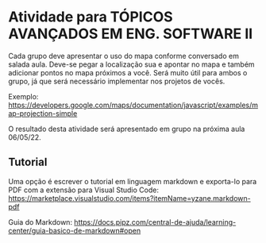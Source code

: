 # Atividade para TÓPICOS AVANÇADOS EM ENG. SOFTWARE II

Cada grupo deve apresentar o uso do mapa conforme conversado em salada aula. Deve-se pegar a localização sua e apontar no mapa e também adicionar pontos no mapa próximos a você. Será muito útil para ambos o grupo, já que será necessário implementar nos projetos de vocês.


Exemplo: <https://developers.google.com/maps/documentation/javascript/examples/map-projection-simple>


O resultado desta atividade será apresentado em grupo na próxima aula 06/05/22.

## Tutorial

Uma opção é escrever o tutorial em linguagem markdown e exporta-lo para PDF com a extensão para Visual Studio Code: <https://marketplace.visualstudio.com/items?itemName=yzane.markdown-pdf>


Guia do Markdown: <https://docs.pipz.com/central-de-ajuda/learning-center/guia-basico-de-markdown#open>